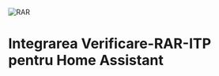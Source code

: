 ![RAR](https://github.com/user-attachments/assets/fa554897-32ff-44b0-8e20-034e77b9bb58)  

# Integrarea Verificare-RAR-ITP pentru Home Assistant
